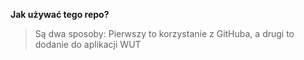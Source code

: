 **Jak używać tego repo?**
> Są dwa sposoby:
> Pierwszy to korzystanie z GitHuba, a drugi to dodanie do aplikacji WUT
